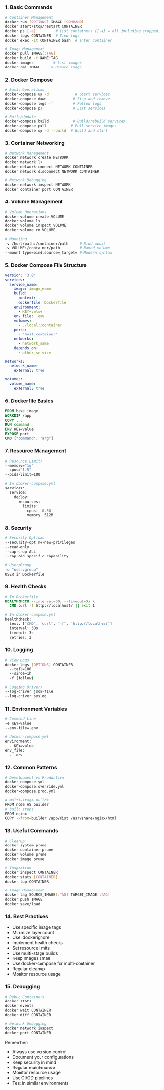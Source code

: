 ### 1. Basic Commands
```bash
# Container Management
docker run [OPTIONS] IMAGE [COMMAND]
docker start/stop/restart CONTAINER
docker ps [-a]         # List containers ([-a] = all including stopped)
docker logs CONTAINER  # View logs
docker exec -it CONTAINER bash  # Enter container

# Image Management
docker pull IMAGE[:TAG]
docker build -t NAME:TAG .
docker images         # List images
docker rmi IMAGE     # Remove image
```

### 2. Docker Compose
```bash
# Basic Operations
docker-compose up -d            # Start services
docker-compose down            # Stop and remove
docker-compose logs -f         # Follow logs
docker-compose ps              # List services

# Build/Update
docker-compose build           # Build/rebuild services
docker-compose pull           # Pull service images
docker-compose up -d --build  # Build and start
```

### 3. Container Networking
```bash
# Network Management
docker network create NETWORK
docker network ls
docker network connect NETWORK CONTAINER
docker network disconnect NETWORK CONTAINER

# Network Debugging
docker network inspect NETWORK
docker container port CONTAINER
```

### 4. Volume Management
```bash
# Volume Operations
docker volume create VOLUME
docker volume ls
docker volume inspect VOLUME
docker volume rm VOLUME

# Mounting
-v /host/path:/container/path     # Bind mount
-v VOLUME:/container/path         # Named volume
--mount type=bind,source=,target= # Modern syntax
```

### 5. Docker Compose File Structure
```yaml
version: '3.8'
services:
  service_name:
    image: image_name
    build: 
      context: .
      dockerfile: Dockerfile
    environment:
      - KEY=value
    env_file: .env
    volumes:
      - ./local:/container
    ports:
      - "host:container"
    networks:
      - network_name
    depends_on:
      - other_service

networks:
  network_name:
    external: true

volumes:
  volume_name:
    external: true
```

### 6. Dockerfile Basics
```dockerfile
FROM base_image
WORKDIR /app
COPY . .
RUN command
ENV KEY=value
EXPOSE port
CMD ["command", "arg"]
```

### 7. Resource Management
```bash
# Resource Limits
--memory="1g"
--cpus="1.5"
--pids-limit=100

# In docker-compose.yml
services:
  service:
    deploy:
      resources:
        limits:
          cpus: '0.50'
          memory: 512M
```

### 8. Security
```bash
# Security Options
--security-opt no-new-privileges
--read-only
--cap-drop ALL
--cap-add specific_capability

# User/Group
-u "user:group"
USER in Dockerfile
```

### 9. Health Checks
```dockerfile
# In Dockerfile
HEALTHCHECK --interval=30s --timeout=3s \
  CMD curl -f http://localhost/ || exit 1

# In docker-compose.yml
healthcheck:
  test: ["CMD", "curl", "-f", "http://localhost"]
  interval: 30s
  timeout: 3s
  retries: 3
```

### 10. Logging
```bash
# View Logs
docker logs [OPTIONS] CONTAINER
  --tail=100
  --since=1h
  -f (follow)

# Logging Drivers
--log-driver json-file
--log-driver syslog
```

### 11. Environment Variables
```bash
# Command Line
-e KEY=value
--env-file=.env

# docker-compose.yml
environment:
  - KEY=value
env_file:
  - .env
```

### 12. Common Patterns
```bash
# Development vs Production
docker-compose.yml
docker-compose.override.yml
docker-compose.prod.yml

# Multi-stage Builds
FROM node AS builder
# build steps
FROM nginx
COPY --from=builder /app/dist /usr/share/nginx/html
```

### 13. Useful Commands
```bash
# Cleanup
docker system prune
docker container prune
docker volume prune
docker image prune

# Inspection
docker inspect CONTAINER
docker stats [CONTAINER]
docker top CONTAINER

# Image Management
docker tag SOURCE_IMAGE[:TAG] TARGET_IMAGE[:TAG]
docker push IMAGE
docker save/load
```

### 14. Best Practices
- Use specific image tags
- Minimize layer count
- Use .dockerignore
- Implement health checks
- Set resource limits
- Use multi-stage builds
- Keep images small
- Use docker-compose for multi-container
- Regular cleanup
- Monitor resource usage

### 15. Debugging
```bash
# Debug Containers
docker stats
docker events
docker wait CONTAINER
docker diff CONTAINER

# Network Debugging
docker network inspect
docker port CONTAINER
```

Remember:
- Always use version control
- Document your configurations
- Keep security in mind
- Regular maintenance
- Monitor resource usage
- Use CI/CD pipelines
- Test in similar environments